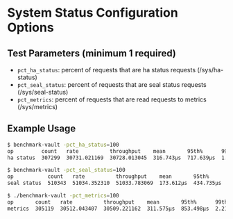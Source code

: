 # System Status Configuration Options

## Test Parameters (minimum 1 required)

- `pct_ha_status`: percent of requests that are ha status requests (/sys/ha-status)
- `pct_seal_status`: percent of requests that are seal status requests (/sys/seal-status)
- `pct_metrics`: percent of requests that are read requests to metrics (/sys/metrics)

## Example Usage

```bash
$ benchmark-vault -pct_ha_status=100
op         count   rate          throughput    mean       95th%      99th%       successRatio
ha status  307299  30731.021169  30728.013045  316.743µs  717.639µs  1.705715ms  100.00%

$ benchmark-vault -pct_seal_status=100
op           count   rate          throughput    mean       95th%      99th%       successRatio
seal status  510343  51034.352310  51033.783069  173.612µs  434.735µs  1.116063ms  100.00%

$ ./benchmark-vault -pct_metrics=100
op       count   rate          throughput    mean       95th%      99th%       successRatio
metrics  305119  30512.043407  30509.221162  311.575µs  853.498µs  2.214729ms  100.00%
```
